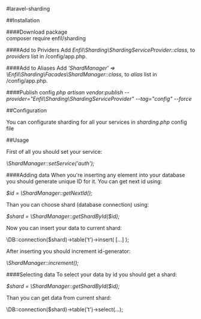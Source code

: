 #laravel-sharding

##Installation

####Download package  
composer require enfil/sharding

####Add to Prividers 
Add _Enfil\Sharding\ShardingServiceProvider::class,_ to _providers_ list in /config/app.php.

####Add to Aliases
Add _'ShardManager'  => \Enfil\Sharding\Facades\ShardManager::class,_ to _alias_ list in /config/app.php.

####Publish config
_php artisan vendor:publish --provider="Enfil\Sharding\ShardingServiceProvider" --tag="config" --force_

##Configuration

You can configurate sharding for all your services in _sharding.php_ config file

##Usage

First of all you should set your service:

_\ShardManager::setService('auth');_

####Adding data
When you're inserting any element into your database you should generate unique ID for it.
You can get next id using:

_$id = \ShardManager::getNextId();_

Than you can choose shard (database connection) using:

_$shard = \ShardManager::getShardById($id);_

Now you can insert your data to current shard:

\DB::connection($shard)->table('t')->insert(
    [...]
);

After inserting you should increment id-generator:

_\ShardManager::increment();_

####Selecting data
To select your data by id you should get a shard:

_$shard = \ShardManager::getShardById($id);_

Than you can get data from current shard:

\DB::connection($shard)->table('t')->select(...);
